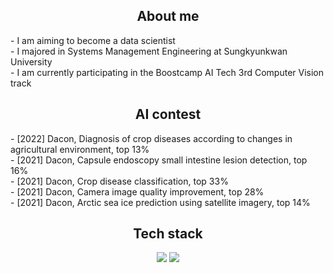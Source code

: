 <div align="center"> <h2> About me </h2> </div>
- I am aiming to become a data scientist <br>
- I majored in Systems Management Engineering at Sungkyunkwan University <br>
- I am currently participating in the Boostcamp AI Tech 3rd Computer Vision track <br>

<div align="center"> <h2> AI contest </h2> </div>
- [2022] Dacon, Diagnosis of crop diseases according to changes in agricultural environment, top 13% <br>
- [2021] Dacon, Capsule endoscopy small intestine lesion detection, top 16% <br>
- [2021] Dacon, Crop disease classification, top 33% <br>
- [2021] Dacon, Camera image quality improvement, top 28% <br>
- [2021] Dacon, Arctic sea ice prediction using satellite imagery, top 14% <br>

<div align="center"> <h2> Tech stack </h2>
<img src="https://img.shields.io/badge/Python-3776AB?style=flat-plastic&logo=Python&logoColor=white"/></a>
<img src="https://img.shields.io/badge/Pytorch-EE4C2C?style=flat-plastic&logo=Pytorch&logoColor=white"/></a>
</div>
